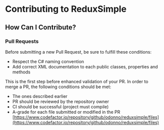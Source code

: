 # Contributing to ReduxSimple

## How Can I Contribute?

### Pull Requests

Before submitting a new Pull Request, be sure to fulfill these conditions:

- Respect the C# naming convention
- Add correct XML documentation to each public classes, properties and methods

This is the first step before enhanced validation of your PR. In order to merge a PR, the following conditions should be met:

- The ones described earlier
- PR should be reviewed by the repository owner
- CI should be successful (project must compile)
- A-grade for each file submitted or modified in the PR [https://www.codefactor.io/repository/github/odonno/reduxsimple/files](https://www.codefactor.io/repository/github/odonno/reduxsimple/files)
